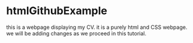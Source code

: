 # htmlGithubExample
this is a webpage displaying my CV.
it is a purely html and CSS webpage.
we will be adding changes as we proceed in this tutorial.
